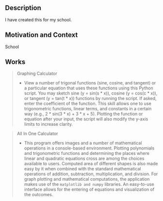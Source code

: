 <!--- Provide a general summary of your changes in the Title above -->

## Description
I have created this for my school.

## Motivation and Context
School


## Works
  > Graphing Calculator
> * View a number of trigonal functions (sine, cosine, and tangent) or a particular equation that uses these functions using this Python script. You may sketch sine (y = sin(s * x)), cosine (y = cos(c * x)), or tangent (y = tan(t * x)) functions by running the script. If asked, enter the coefficient of the function. This skill allows one to use trigonometric functions, linear terms, and constants in a certain way (e.g., 2 * sin(3 * x) + 3 * x + 5). Plotting the function or equation after your input, the script will also modify the y-axis limits to increase clarity.

  > All In One Calculator
> * This program offers images and a number of mathematical operations in a console-based environment. Plotting polynomials and trigonometric functions and determining the places where linear and quadratic equations cross are among the choices available to users. Computed area of different shapes is also made easy by it when combined with the standard mathematical operations of addition, subtraction, multiplication, and division. For graph plotting and mathematical computations, the application makes use of the `matplotlib and numpy` libraries. An easy-to-use interface allows for the entering of equations and visualization of the outcomes. 

